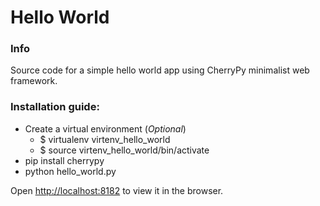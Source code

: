 # Hello World

### Info
Source code for a simple hello world app using CherryPy minimalist web framework.

### Installation guide:
- Create a virtual environment (*Optional*)
  - $ virtualenv virtenv_hello_world
  - $ source virtenv_hello_world/bin/activate
- pip install cherrypy
- python hello_world.py

Open [http://localhost:8182](http://localhost:8182) to view it in the browser.